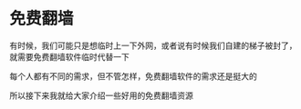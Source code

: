 # 免费翻墙
有时候，我们可能只是想临时上一下外网，或者说有时候我们自建的梯子被封了，就需要免费翻墙软件临时代替一下

每个人都有不同的需求，但不管怎样，免费翻墙软件的需求还是挺大的

所以接下来我就给大家介绍一些好用的免费翻墙资源 
